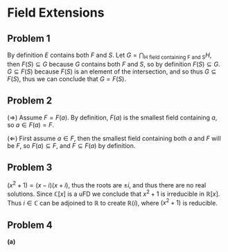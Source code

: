 # Field Extensions

## Problem 1

By definition $E$ contains both $F$ and $S$. Let $G=\bigcap_\text{H field
containing F and S} H$, then $F(S)\subseteq G$ because $G$ contains both $F$
and $S$, so by definition $F(S)\subseteq G$. $G\subseteq F(S)$ because $F(S)$
is an element of the intersection, and so thus $G\subseteq F(S)$, thus we can
conclude that $G=F(S)$.

## Problem 2

($\Rightarrow$) Assume $F=F(a)$. By definition, $F(a)$ is the smallest field
containing $a$, so $a\in F(a)=F$.

($\Leftarrow$) First assume $a\in F$, then the smallest field containing both
$a$ and $F$ will be $F$, so $F(a)\subseteq F$, and $F\subseteq F(a)$ by
definition.

## Problem 3

$(x^2+1)=(x-i)(x+i)$, thus the roots are $\pm i$, and thus there are no real
solutions. Since $\mathbb{C}[x]$ is a uFD we conclude that $x^2+1$ is
irreducible in $\mathbb{R}[x]$. Thus $i\in\mathbb{C}$ can be adjoined to
$\mathbb{R}$ to create $\mathbb{R}(i)$, where $(x^2+1)$ is reducible.

## Problem 4

**(a)**
